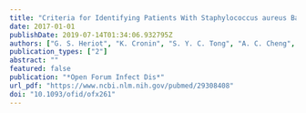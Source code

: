 ```yaml
---
title: "Criteria for Identifying Patients With Staphylococcus aureus Bacteremia Who Are at Low Risk of Endocarditis: A Systematic Review"
date: 2017-01-01
publishDate: 2019-07-14T01:34:06.932795Z
authors: ["G. S. Heriot", "K. Cronin", "S. Y. C. Tong", "A. C. Cheng", "D. Liew"]
publication_types: ["2"]
abstract: ""
featured: false
publication: "*Open Forum Infect Dis*"
url_pdf: "https://www.ncbi.nlm.nih.gov/pubmed/29308408"
doi: "10.1093/ofid/ofx261"
---
```


